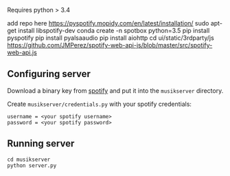 Requires python > 3.4

add repo here https://pyspotify.mopidy.com/en/latest/installation/
sudo apt-get install libspotify-dev
conda create -n spotbox python=3.5
pip install pyspotify
pip install pyalsaaudio
pip install aiohttp
cd ui/static/3rdparty/js
https://github.com/JMPerez/spotify-web-api-js/blob/master/src/spotify-web-api.js

## Configuring server
Download a binary key from [spotify](https://devaccount.spotify.com/my-account/keys/) and put it into the `musikserver` directory.

Create `musikserver/credentials.py` with your spotify credentials:
```
username = <your spotify username>
password = <your spotify password>
```

## Running server

```
cd musikserver
python server.py
```
